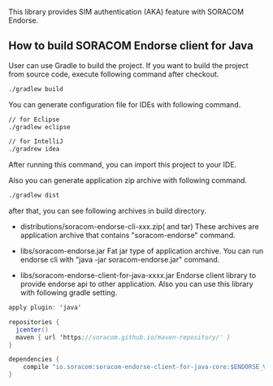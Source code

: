 This library provides SIM authentication (AKA) feature with SORACOM Endorse.

## How to build SORACOM Endorse client for Java
User can use Gradle to build the project. If you want to build the project from source code, execute following command after checkout.
 
```sh
./gradlew build
```

You can generate configuration file for IDEs with following command.

```sh
// for Eclipse
./gradlew eclipse

// for IntelliJ
./gradrew idea
```

After running this command, you can import this project to your IDE.

Also you can generate application zip archive with following command.

```sh
./gradlew dist
```

after that, you can see following archives in build directory.

- distributions/soracom-endorse-cli-xxx.zip( and tar)
These archives are application archive that contains "soracom-endorse" command.

- libs/soracom-endorse.jar
Fat jar type of application archive. You can run endorse cli with "java -jar soracom-endorse.jar" command.

- libs/soracom-endorse-client-for-java-xxxx.jar
Endorse client library to provide endorse api to other application. Also you can use this library with following gradle setting.

```java
apply plugin: 'java'

repositories {
  jcenter()
  maven { url 'https://soracom.github.io/maven-repository/' }
}

dependencies {
    compile "io.soracom:soracom-endorse-client-for-java-core:$ENDORSE_VERSION"
}
```

